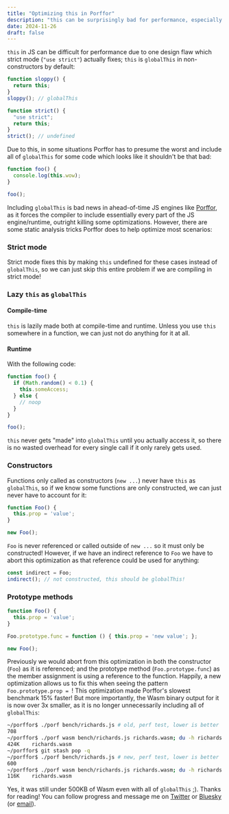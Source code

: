 ```yaml
---
title: "Optimizing this in Porffor"
description: "this can be surprisingly bad for performance, especially binary size, due to one design flaw."
date: 2024-11-26
draft: false
---
```


`this` in JS can be difficult for performance due to one design flaw which strict mode (`"use strict"`) actually fixes; `this` is `globalThis` in non-constructors by default:

```js
function sloppy() {
  return this;
}
sloppy(); // globalThis

function strict() {
  "use strict";
  return this;
}
strict(); // undefined
```

Due to this, in some situations Porffor has to presume the worst and include all of `globalThis` for some code which looks like it shouldn't be that bad:

```js
function foo() {
  console.log(this.wow);
}

foo();
```

Including `globalThis` is bad news in ahead-of-time JS engines like [Porffor](https://porffor.dev), as it forces the compiler to include essentially every part of the JS engine/runtime, outright killing some optimizations. However, there are some static analysis tricks Porffor does to help optimize most scenarios:

### Strict mode

Strict mode fixes this by making `this` undefined for these cases instead of `globalThis`, so we can just skip this entire problem if we are compiling in strict mode!

### Lazy `this` as `globalThis`

#### Compile-time

`this` is lazily made both at compile-time and runtime. Unless you use `this` somewhere in a function, we can just not do anything for it at all.

#### Runtime

With the following code:

```js
function foo() {
  if (Math.random() < 0.1) {
    this.someAccess;
  } else {
    // noop
  }
}

foo();
```

`this` never gets "made" into `globalThis` until you actually access it, so there is no wasted overhead for every single call if it only rarely gets used.

### Constructors

Functions only called as constructors (`new ...`) never have `this` as `globalThis`, so if we know some functions are only constructed, we can just never have to account for it:

```js
function Foo() {
  this.prop = 'value';
}

new Foo();
```

`Foo` is never referenced or called outside of `new ...` so it must only be constructed! However, if we have an indirect reference to `Foo` we have to abort this optimization as that reference could be used for anything:

```js
const indirect = Foo;
indirect(); // not constructed, this should be globalThis!
```

### Prototype methods

```js
function Foo() {
  this.prop = 'value';
}

Foo.prototype.func = function () { this.prop = 'new value'; };

new Foo();
```

Previously we would abort from this optimization in both the constructor (`Foo`) as it is referenced; and the prototype method (`Foo.prototype.func`) as the member assignment is using a reference to the function. Happily, a new optimization allows us to fix this when seeing the pattern `Foo.prototype.prop = `! This optimization made Porffor's slowest benchmark 15% faster! But more importantly, the Wasm binary output for it is now over 3x smaller, as it is no longer unnecessarily including all of `globalThis`:

```sh
~/porffor$ ./porf bench/richards.js # old, perf test, lower is better
708
~/porffor$ ./porf wasm bench/richards.js richards.wasm; du -h richards.wasm # old, wasm size test, lower is better
424K    richards.wasm
~/porffor$ git stash pop -q
~/porffor$ ./porf bench/richards.js # new, perf test, lower is better
600
~/porffor$ ./porf wasm bench/richards.js richards.wasm; du -h richards.wasm # new, wasm size test, lower is better
116K    richards.wasm
```

Yes, it was still under 500KB of Wasm even with all of `globalThis` ;). Thanks for reading! You can follow progress and message me on [Twitter](https://x.com/CanadaHonk) or [Bluesky](https://bsky.app/profile/goose.icu) (or [email](mailto:honk@goose.icu)).